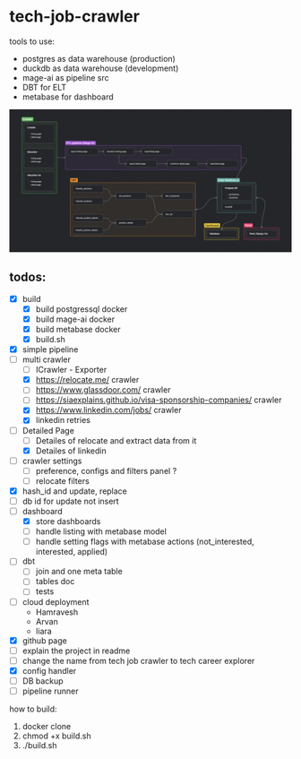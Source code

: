 # tech-job-crawler

tools to use:
- postgres as data warehouse (production)
- duckdb as data warehouse (development)
- mage-ai as pipeline src
- DBT for ELT
- metabase for dashboard



![alt text](statics/de_zoomcamp_project_schema.png)

## todos:
- [x] build
    - [x] build postgressql docker
    - [x] build mage-ai docker
    - [x] build metabase docker
    - [x] build.sh
- [x] simple pipeline
- [ ] multi crawler
    - [ ] ICrawler - Exporter
    - [x] https://relocate.me/ crawler
    - [ ] https://www.glassdoor.com/ crawler
    - [ ] https://siaexplains.github.io/visa-sponsorship-companies/ crawler
    - [x] https://www.linkedin.com/jobs/ crawler
    - [x] linkedin retries
- [ ] Detailed Page
    - [ ] Detailes of relocate and extract data from it
    - [x] Detailes of linkedin
- [ ] crawler settings
    - [ ] preference, configs and filters panel ?
    - [ ] relocate filters
- [x] hash_id and update, replace
- [ ] db id for update not insert
- [ ] dashboard
    - [x] store dashboards
    - [ ] handle listing with metabase model
    - [ ] handle setting flags with metabase actions (not_interested, interested, applied)
- [ ] dbt
    - [ ] join and one meta table
    - [ ] tables doc
    - [ ] tests
- [ ] cloud deployment
    - Hamravesh
    - Arvan
    - liara
- [x] github page
- [ ] explain the project in readme
- [ ] change the name from tech job crawler to tech career explorer
- [x] config handler
- [ ] DB backup
- [ ] pipeline runner

how to build:
1. docker clone
2. chmod +x build.sh
3. ./build.sh
